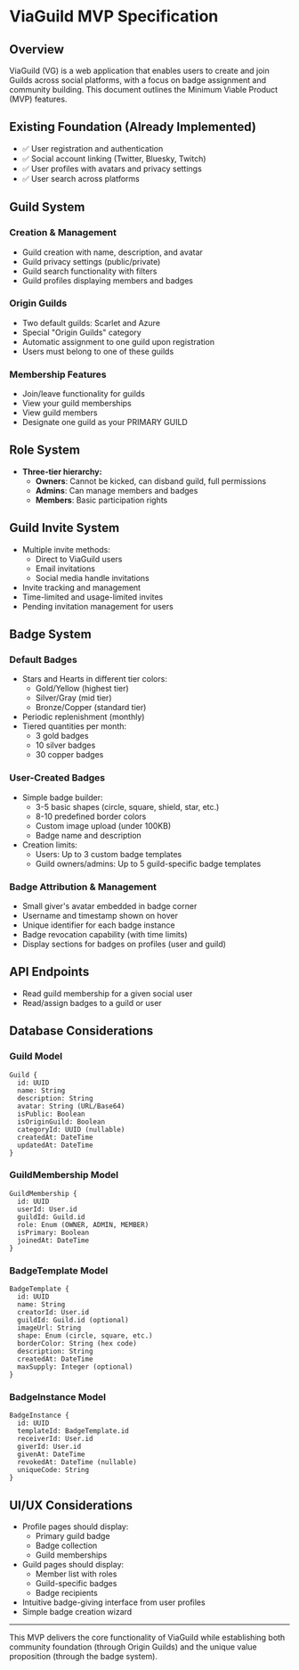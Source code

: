 # ViaGuild MVP Specification

## Overview
ViaGuild (VG) is a web application that enables users to create and join Guilds across social platforms, with a focus on badge assignment and community building. This document outlines the Minimum Viable Product (MVP) features.

## Existing Foundation (Already Implemented)
- ✅ User registration and authentication
- ✅ Social account linking (Twitter, Bluesky, Twitch)
- ✅ User profiles with avatars and privacy settings
- ✅ User search across platforms

## Guild System

### Creation & Management
- Guild creation with name, description, and avatar
- Guild privacy settings (public/private)
- Guild search functionality with filters
- Guild profiles displaying members and badges

### Origin Guilds
- Two default guilds: Scarlet and Azure
- Special "Origin Guilds" category
- Automatic assignment to one guild upon registration
- Users must belong to one of these guilds

### Membership Features
- Join/leave functionality for guilds
- View your guild memberships
- View guild members
- Designate one guild as your PRIMARY GUILD

## Role System
- **Three-tier hierarchy:**
  - **Owners**: Cannot be kicked, can disband guild, full permissions
  - **Admins**: Can manage members and badges
  - **Members**: Basic participation rights

## Guild Invite System
- Multiple invite methods:
  - Direct to ViaGuild users
  - Email invitations
  - Social media handle invitations
- Invite tracking and management
- Time-limited and usage-limited invites
- Pending invitation management for users

## Badge System

### Default Badges
- Stars and Hearts in different tier colors:
  - Gold/Yellow (highest tier)
  - Silver/Gray (mid tier)
  - Bronze/Copper (standard tier)
- Periodic replenishment (monthly)
- Tiered quantities per month:
  - 3 gold badges
  - 10 silver badges
  - 30 copper badges

### User-Created Badges
- Simple badge builder:
  - 3-5 basic shapes (circle, square, shield, star, etc.)
  - 8-10 predefined border colors
  - Custom image upload (under 100KB)
  - Badge name and description
- Creation limits:
  - Users: Up to 3 custom badge templates
  - Guild owners/admins: Up to 5 guild-specific badge templates

### Badge Attribution & Management
- Small giver's avatar embedded in badge corner
- Username and timestamp shown on hover
- Unique identifier for each badge instance
- Badge revocation capability (with time limits)
- Display sections for badges on profiles (user and guild)

## API Endpoints
- Read guild membership for a given social user
- Read/assign badges to a guild or user

## Database Considerations

### Guild Model
```
Guild {
  id: UUID
  name: String
  description: String
  avatar: String (URL/Base64)
  isPublic: Boolean
  isOriginGuild: Boolean
  categoryId: UUID (nullable)
  createdAt: DateTime
  updatedAt: DateTime
}
```

### GuildMembership Model
```
GuildMembership {
  id: UUID
  userId: User.id
  guildId: Guild.id
  role: Enum (OWNER, ADMIN, MEMBER)
  isPrimary: Boolean
  joinedAt: DateTime
}
```

### BadgeTemplate Model
```
BadgeTemplate {
  id: UUID
  name: String
  creatorId: User.id
  guildId: Guild.id (optional)
  imageUrl: String
  shape: Enum (circle, square, etc.)
  borderColor: String (hex code)
  description: String
  createdAt: DateTime
  maxSupply: Integer (optional)
}
```

### BadgeInstance Model
```
BadgeInstance {
  id: UUID
  templateId: BadgeTemplate.id
  receiverId: User.id
  giverId: User.id
  givenAt: DateTime
  revokedAt: DateTime (nullable)
  uniqueCode: String
}
```

## UI/UX Considerations
- Profile pages should display:
  - Primary guild badge
  - Badge collection
  - Guild memberships
- Guild pages should display:
  - Member list with roles
  - Guild-specific badges
  - Badge recipients
- Intuitive badge-giving interface from user profiles
- Simple badge creation wizard

---

This MVP delivers the core functionality of ViaGuild while establishing both community foundation (through Origin Guilds) and the unique value proposition (through the badge system).